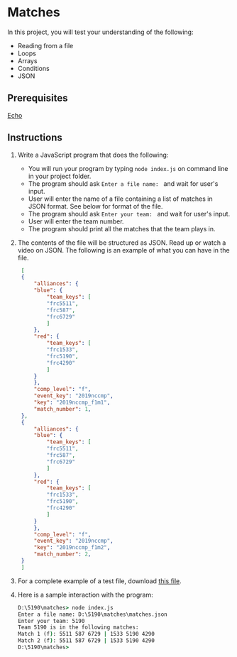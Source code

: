 # Matches
In this project, you will test your understanding of the following:
- Reading from a file
- Loops
- Arrays
- Conditions
- JSON

## Prerequisites
[Echo](echo.md)

## Instructions
1. Write a JavaScript program that does the following:

   - You will run your program by typing `node index.js` on command line in your project folder.
   - The program should ask `Enter a file name: ` and wait for user's input.
   - User will enter the name of a file containing a list of matches in JSON format. See below for format of the file.
   - The program should ask `Enter your team: ` and wait for user's input.
   - User will enter the team number.
   - The program should print all the matches that the team plays in.

1. The contents of the file will be structured as JSON. Read up or watch a video on JSON. The following is an example of what you can have in the file.

   ```json
    [
    {
        "alliances": {
        "blue": {
            "team_keys": [
            "frc5511", 
            "frc587", 
            "frc6729"
            ]
        }, 
        "red": {
            "team_keys": [
            "frc1533", 
            "frc5190", 
            "frc4290"
            ]
        }
        }, 
        "comp_level": "f", 
        "event_key": "2019nccmp", 
        "key": "2019nccmp_f1m1", 
        "match_number": 1, 
    }, 
    {
        "alliances": {
        "blue": {
            "team_keys": [
            "frc5511", 
            "frc587", 
            "frc6729"
            ]
        }, 
        "red": {
            "team_keys": [
            "frc1533", 
            "frc5190", 
            "frc4290"
            ]
        }
        }, 
        "comp_level": "f", 
        "event_key": "2019nccmp", 
        "key": "2019nccmp_f1m2", 
        "match_number": 2, 
    }
    ] 
   ```

1. For a complete example of a test file, download [this file](matches_sample.json).

1. Here is a sample interaction with the program:

   ```cmd
   D:\5190\matches> node index.js
   Enter a file name: D:\5190\matches\matches.json
   Enter your team: 5190
   Team 5190 is in the following matches:
   Match 1 (f): 5511 587 6729 | 1533 5190 4290
   Match 2 (f): 5511 587 6729 | 1533 5190 4290
   D:\5190\matches>

   ```